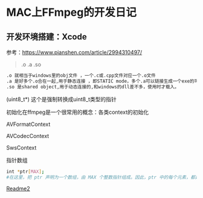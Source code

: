 # MAC上FFmpeg的开发日记

## 开发环境搭建：Xcode

参考：https://www.pianshen.com/article/2994310497/

> .o .a .so

```bash
.o 就相当于windows里的obj文件 ，一个.c或.cpp文件对应一个.o文件 
.a 是好多个.o合在一起,用于静态连接 ，即STATIC mode，多个.a可以链接生成一个exe的可执行文件 
.so 是shared object,用于动态连接的,和windows的dll差不多，使用时才载入。
```

(uint8_t*) 这个是强制转换成uint8_t类型的指针



初始化在ffmpeg是一个很常用的概念：各类context的初始化

AVFormatContext

AVCodecContext

SwsContext





指针数组



```bash
int *ptr[MAX];
#在这里，把 ptr 声明为一个数组，由 MAX 个整数指针组成。因此，ptr 中的每个元素，都是一个指向 int 值的指针。
```



[Readme2](./hello)



